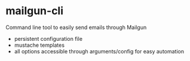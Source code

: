 # mailgun-cli

Command line tool to easily send emails through Mailgun

- persistent configuration file
- mustache templates
- all options accessible through arguments/config for easy automation

